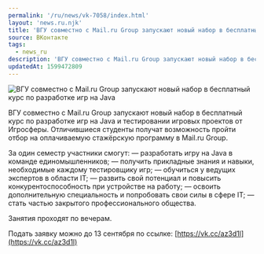 ```yaml
---
permalink: '/ru/news/vk-7058/index.html'
layout: 'news.ru.njk'
title: 'ВГУ совместно с Mail.ru Group запускают новый набор в бесплатный курс по разработке игр на Java'
source: ВКонтакте
tags:
  - news_ru
description: 'ВГУ совместно с Mail.ru Group запускают новый набор в бесплатный курс по разработке игр на Java'
updatedAt: 1599472809
---
```

![ВГУ совместно с Mail.ru Group запускают новый набор в бесплатный курс по разработке игр на Java](https://sun9-9.userapi.com/impg/jdHZxvFr-cFTicbV80nEoRHIs_iBqRf5ODlK7g/8TDEur2OTOU.jpg?size=1280x720&quality=96&sign=4b5a6c31141e88443cb607675ed2a550&c_uniq_tag=D5IZGBqtc0PlLOGe7jx_hKMWhBS5K9ZVEsNBzJ30OGo&type=album)

ВГУ совместно с Mail.ru Group запускают новый набор в бесплатный курс по разработке игр на Java и тестировании игровых проектов от Игросферы. Отличившиеся студенты получат возможность пройти отбор на оплачиваемую стажёрскую программу в Mail.ru Group.

За один семестр участники смогут:
— разработать игру на Java в команде единомышленников;
— получить прикладные знания и навыки, необходимые каждому тестировщику игр;
— обучиться у ведущих экспертов в области IT;
— развить свой потенциал и повысить конкурентоспособность при устройстве на работу;
— освоить дополнительную специальность и попробовать свои силы в сфере IT;
— стать частью закрытого профессионального общества.

Занятия проходят по вечерам.

Подать заявку можно до 13 сентября по ссылке: [https://vk.cc/az3d1l](https://vk.cc/az3d1l)
